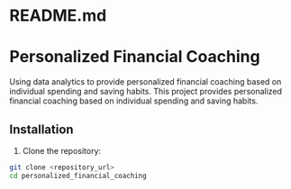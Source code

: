 # README.md

# Personalized Financial Coaching

Using data analytics to provide personalized financial coaching based on individual spending and saving habits.
This project provides personalized financial coaching based on individual spending and saving habits.

## Installation

1. Clone the repository:

```bash
git clone <repository_url>
cd personalized_financial_coaching
